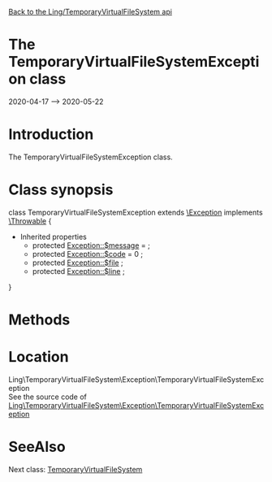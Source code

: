 [Back to the Ling/TemporaryVirtualFileSystem api](https://github.com/lingtalfi/TemporaryVirtualFileSystem/blob/master/doc/api/Ling/TemporaryVirtualFileSystem.md)



The TemporaryVirtualFileSystemException class
================
2020-04-17 --> 2020-05-22






Introduction
============

The TemporaryVirtualFileSystemException class.



Class synopsis
==============


class <span class="pl-k">TemporaryVirtualFileSystemException</span> extends [\Exception](http://php.net/manual/en/class.exception.php) implements [\Throwable](http://php.net/manual/en/class.throwable.php) {

- Inherited properties
    - protected  [Exception::$message](#property-message) =  ;
    - protected  [Exception::$code](#property-code) = 0 ;
    - protected  [Exception::$file](#property-file) ;
    - protected  [Exception::$line](#property-line) ;

}






Methods
==============






Location
=============
Ling\TemporaryVirtualFileSystem\Exception\TemporaryVirtualFileSystemException<br>
See the source code of [Ling\TemporaryVirtualFileSystem\Exception\TemporaryVirtualFileSystemException](https://github.com/lingtalfi/TemporaryVirtualFileSystem/blob/master/Exception/TemporaryVirtualFileSystemException.php)



SeeAlso
==============
Next class: [TemporaryVirtualFileSystem](https://github.com/lingtalfi/TemporaryVirtualFileSystem/blob/master/doc/api/Ling/TemporaryVirtualFileSystem/TemporaryVirtualFileSystem.md)<br>
